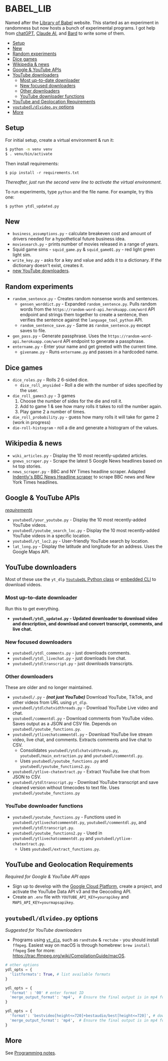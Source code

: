 # BABEL_LIB

Named after the [Library of Babel](https://libraryofbabel.info/) website. This started as an experiment in randomness but now hosts a bunch of experimental programs. I got help from [chatGPT](https://chat.openai.com/), [Claude AI](https://claude.ai/), and [Bard](https://bard.google.com/) to write some of them.

- [Setup](#setup)
- [New](#new)
- [Random experiments](#random-experiments)
- [Dice games](#dice-games)
- [Wikipedia \& news](#wikipedia--news)
- [Google \& YouTube APIs](#google--youtube-apis)
- [YouTube downloaders](#youtube-downloaders)
  - [Most up-to-date downloader](#most-up-to-date-downloader)
  - [New focused downloaders](#new-focused-downloaders)
  - [Other downloaders](#other-downloaders)
  - [YouTube downloader functions](#youtube-downloader-functions)
- [YouTube and Geolocation Requirements](#youtube-and-geolocation-requirements)
- [`youtubedl/dlvideo.py` options](#youtubedldlvideopy-options)
- [More](#more)

## Setup

For initial setup, create a virtual environment & run it:

```bash
$ python -m venv venv
$ . venv/bin/activate
```

Then install requirements:

```shell
$ pip install -r requirements.txt
```

*Thereafter, just run the second venv line to activate the virtual environment.*

To run experiments, type `python` and the file name. For example, try this one:

```shell
$ python ytdl_updated.py
```

## New

* `business_assumptions.py` - calculate breakeven cost and amount of drivers needed for a hypothetical future business idea.
* `moviesearch.py` - prints number of movies released in a range of years.
* Squid game sims - `squid_game.py` & `squid_game01.py` - red light green light sim.
* `write_key.py` - asks for a key and value and adds it to a dictionary. If the dictionary doesn't exist, creates it.
* [new YouTube downloaders](#new-focused-downloaders).

## Random experiments

* `random_sentence.py` - Creates random nonsense words and sentences.
  * `gensen_worddict.py` - Expanded `random_sentence.py`. Pulls random words from the `https://random-word-api.herokuapp.com/word` API endpoint and strings them together to create a sentence, then verifies the sentence against the `language_tool_python` API.
  * `random_sentence_save.py` - Same as `random_sentence.py` except saves to file.
* `gen_pass.py` - Generate passphrase. Uses the `https://random-word-api.herokuapp.com/word` API endpoint to generate a passphrase.
* `entername.py` - Enter your name and get greeted with the current time.
  * `givename.py` - Runs `entername.py` and passes in a hardcoded name.

## Dice games

* `dice_roles.py` - Rolls 2 6-sided dice.
  * `dice_roll_anysided` - Roll a die with the number of sides specified by the user.
* `die_roll_games3.py` - 3 games
  1. Choose the number of sides for the die and roll it.
  2. Add to game 1 & see how many rolls it takes to roll the number again.
  3. Play game 2 a number of times.
* `die_roll_probability.py` - guess how many rolls it will take for game 2 (work in progress)
* `die-roll-histogram` - roll a die and generate a histogram of the values.

## Wikipedia & news

* `wiki_articles.py` - Display the 10 most recently-updated articles.
* `gnews_scraper.py` - Scrape the latest 5 Google News headlines based on `h4` top stories.
* `news_scraper.py` - BBC and NY Times headline scraper. Adapted [Indently's BBC News Headline scraper](https://www.youtube.com/watch?v=zo7yzIVpIJo) to scrape BBC news and New York Times headlines.

## Google & YouTube APIs

[*requirements*](#youtube-and-geolocation-requirements)

* `youtubedl/your_youtube.py` - Display the 10 most recently-added YouTube videos.
* `youtubedl/youtube_search_loc.py` - Display the 10 most recently-added YouTube videos in a specific location.
* `youtubedl/yt_loc2.py` - User-friendly YouTube search by location.
* `lat_long.py` - Display the latitude and longitude for an address. Uses the Google Maps API.

## YouTube downloaders

Most of these use the `yt_dlp` [`YoutubeDL` Python class](https://github.com/yt-dlp/yt-dlp/blob/master/yt_dlp/YoutubeDL.py#L191) or [embedded CLI](https://github.com/yt-dlp/yt-dlp#embedding-yt-dlp) to download videos.

### Most up-to-date downloader

Run this to get everything.

* **`youtubedl/ytdl_updated.py` - Updated downloader to download video and description, and download and convert transcript, comments, and live chat.**

### New focused downloaders

* `youtubedl/ytdl_comments.py` - just downloads comments.
* `youtubedl/ytdl_livechat.py` - just downloads live chat.
* `youtubedl/ytdltranscript.py` - just downloads transcripts.

### Other downloaders

These are older and no longer maintained.

* `youtubedl/.py` - ***(not just YouTube)*** Download YouTube, TikTok, and other videos from URL using `yt_dlp`.
* `youtubedl/ytdlchatvidthreads.py` - Download YouTube Live video and chat.
* `youtubedl/commentdl.py` - Download comments from YouTube video. Saves output as a JSON and CSV file. Depends on `youtubedl/youtube_functions.py`.
* `youtubedl/ytlivechatcommentdl.py` - Download YouTube live stream video, live chat, and comments. Extracts comments and live chat to CSV.
  * Consolidates `youtubedl/ytdlchatvidthreads.py`, `youtubedl/main_extraction.py` and `youtubedl/commentdl.py`.
  * Uses `youtubedl/youtube_functions.py` and `youtubedl/youtube_functions2.py`.
* `youtubedl/ytlive-chatextract.py` - Extract YouTube live chat from JSON to CSV.
* `youtubedl/ytdltranscript.py` - Download YouTube transcript and save cleaned version without timecodes to text file. Uses `youtubedl/youtube_functions.py`

### YouTube downloader functions
* `youtubedl/youtube_functions.py` - Functions used in `youtubedl/ytlivechatcommentdt.py`, `youtubedl/commentdl.py`, and `youtubedl/ytdltranscript.py`.
* `youtubedl/youtube_functions2.py` - Used in `youtubedl/ytlivechatcommentdt.py` and `youtubedl/ytlive-chatextract.py`.
  * Uses `youtubedl/extract_functions.py`.

## YouTube and Geolocation Requirements

*Required for Google & YouTube API apps*

* Sign up to develop with the [Google Cloud Platform](https://console.cloud.google.com/), create a project, and activate the YouTube Data API v3 and the Geocoding API.
* Create an `.env` file with `YOUTUBE_API_KEY=yourapikey` and `MAPS_API_KEY=yourmapsapikey`.

## `youtubedl/dlvideo.py` options

*Suggested for YouTube downloaders*

* Programs using [`yt_dlp`](https://github.com/yt-dlp/yt-dlp), such as `randtube` & `rectube` - you should install `ffmpeg`. Easiest way on macOS is through homebrew: `brew install ffmpeg` See for more: https://trac.ffmpeg.org/wiki/CompilationGuide/macOS.

```python
# other options
ydl_opts = {
  'listformats': True, # list available formats
}

ydl_opts = {
  'format' : '00' # enter format ID
  'merge_output_format': 'mp4',  # Ensure the final output is in mp4 format
}

ydl_opts = {
  'format': 'bestvideo[height<=720]+bestaudio/best[height<=720]', # download up to 720p video
  'merge_output_format': 'mp4',  # Ensure the final output is in mp4 format
}
```

## More

See [Programming notes](more/Programming_notes.md).
